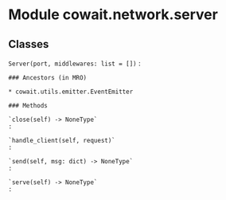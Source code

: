Module cowait.network.server
============================

Classes
-------

`Server(port, middlewares: list = [])`
:   

    ### Ancestors (in MRO)

    * cowait.utils.emitter.EventEmitter

    ### Methods

    `close(self) ‑> NoneType`
    :

    `handle_client(self, request)`
    :

    `send(self, msg: dict) ‑> NoneType`
    :

    `serve(self) ‑> NoneType`
    :